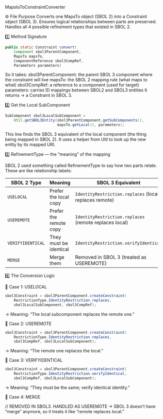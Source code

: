 MapstoToConstraintConverter

⚙️ File Purpose
    Converts one MapsTo object (SBOL 2) into a Constraint object (SBOL 3).
    Ensures logical relationships between parts are preserved.
    Handles all 4 possible refinement types that existed in SBOL 2.


1️⃣ Method Signature

```java
public static Constraint convert(
    Component sbol3ParentComponent,
    MapsTo mapsTo,
    ComponentReference sbol3CompRef,
    Parameters parameters)
```
So it takes:
    sbol3ParentComponent: the parent SBOL 3 component where the constraint will live
    mapsTo: the SBOL 2 mapping rule (what maps to what)
    sbol3CompRef: a reference to a component (used for target)
    parameters: carries ID mappings between SBOL2 and SBOL3 entities
It returns → a Constraint in SBOL 3.


2️⃣ Get the Local SubComponent
```java
SubComponent sbol3LocalSubComponent =
    Util.getSBOL3Entity(sbol3ParentComponent.getSubComponents(),
                        mapsTo.getLocal(), parameters);
```

This line finds the SBOL 3 equivalent of the local component (the thing being mapped in SBOL 2).
It uses a helper from Util to look up the new entity by its mapped URI.


3️⃣ RefinementType — the “meaning” of the mapping

SBOL 2 used something called RefinementType to say how two parts relate.
These are like relationship labels:

| SBOL 2 Type       | Meaning                | SBOL 3 Equivalent                                      |
| ----------------- | ---------------------- | ------------------------------------------------------ |
| `USELOCAL`        | Prefer the local copy  | `IdentityRestriction.replaces` (local replaces remote) |
| `USEREMOTE`       | Prefer the remote copy | `IdentityRestriction.replaces` (remote replaces local) |
| `VERIFYIDENTICAL` | They must be identical | `IdentityRestriction.verifyIdentical`                  |
| `MERGE`           | Merge them             | Removed in SBOL 3 (treated as USEREMOTE)               |



4️⃣ The Conversion Logic

🔹 Case 1: USELOCAL
```java
sbol3Constraint = sbol3ParentComponent.createConstraint(
    RestrictionType.IdentityRestriction.replaces,
    sbol3LocalSubComponent, sbol3CompRef);
```
→ Meaning: “The local subcomponent replaces the remote one.”


🔹 Case 2: USEREMOTE
```java
sbol3Constraint = sbol3ParentComponent.createConstraint(
    RestrictionType.IdentityRestriction.replaces,
    sbol3CompRef, sbol3LocalSubComponent);
```
→ Meaning: “The remote one replaces the local.”


🔹 Case 3: VERIFYIDENTICAL
```java
sbol3Constraint = sbol3ParentComponent.createConstraint(
    RestrictionType.IdentityRestriction.verifyIdentical,
    sbol3CompRef, sbol3LocalSubComponent);
```
→ Meaning: “They must be the same; verify identical identity.”


🔹 Case 4: MERGE

// REMOVED IN SBOL3. HANDLED AS USEREMOTE
→ SBOL 3 doesn’t have “merge” anymore, so it treats it like “remote replaces local.”